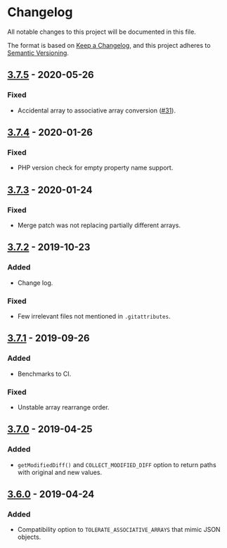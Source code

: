# Changelog
All notable changes to this project will be documented in this file.

The format is based on [Keep a Changelog](https://keepachangelog.com/en/1.0.0/),
and this project adheres to [Semantic Versioning](https://semver.org/spec/v2.0.0.html).

## [3.7.5] - 2020-05-26

### Fixed
- Accidental array to associative array conversion ([#31](https://github.com/swaggest/json-diff/issues/31)).

## [3.7.4] - 2020-01-26

### Fixed
- PHP version check for empty property name support.

## [3.7.3] - 2020-01-24

### Fixed
- Merge patch was not replacing partially different arrays.

## [3.7.2] - 2019-10-23

### Added
- Change log.

### Fixed
- Few irrelevant files not mentioned in `.gitattributes`.

## [3.7.1] - 2019-09-26

### Added
- Benchmarks to CI.

### Fixed
- Unstable array rearrange order.

## [3.7.0] - 2019-04-25

### Added
- `getModifiedDiff()` and `COLLECT_MODIFIED_DIFF` option to return paths with original and new values.

## [3.6.0] - 2019-04-24

### Added
- Compatibility option to `TOLERATE_ASSOCIATIVE_ARRAYS` that mimic JSON objects.

[3.7.5]: https://github.com/swaggest/json-diff/compare/v3.7.4...v3.7.5
[3.7.4]: https://github.com/swaggest/json-diff/compare/v3.7.3...v3.7.4
[3.7.3]: https://github.com/swaggest/json-diff/compare/v3.7.2...v3.7.3
[3.7.2]: https://github.com/swaggest/json-diff/compare/v3.7.1...v3.7.2
[3.7.1]: https://github.com/swaggest/json-diff/compare/v3.7.0...v3.7.1
[3.7.0]: https://github.com/swaggest/json-diff/compare/v3.6.0...v3.7.0
[3.6.0]: https://github.com/swaggest/json-diff/compare/v3.5.1...v3.6.0
